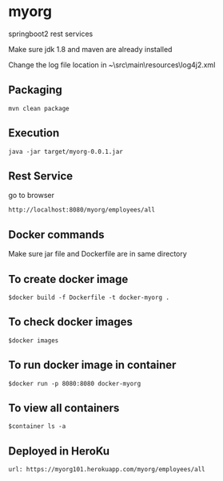 # myorg
springboot2 rest services 

Make sure jdk 1.8 and maven are  already installed 

Change the log file location in ~\src\main\resources\log4j2.xml

## Packaging
```
mvn clean package
```
## Execution
```
java -jar target/myorg-0.0.1.jar
``` 


## Rest Service
go to browser 
```
http://localhost:8080/myorg/employees/all
```

## Docker commands

Make sure jar file and Dockerfile are in same directory

## To create docker image 
```
$docker build -f Dockerfile -t docker-myorg .
```

## To check docker images 
```
$docker images
```

## To run docker image in container
```
$docker run -p 8080:8080 docker-myorg
``` 

## To view all containers
```
$container ls -a 
``` 

## Deployed in HeroKu
```
url: https://myorg101.herokuapp.com/myorg/employees/all
```
